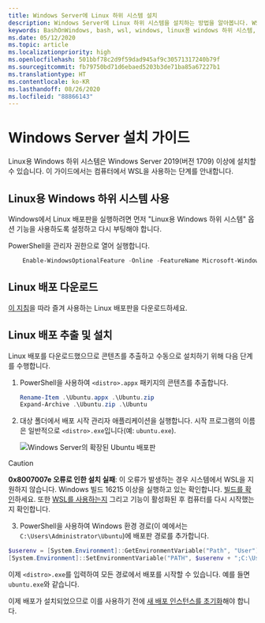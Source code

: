 ```yaml
---
title: Windows Server에 Linux 하위 시스템 설치
description: Windows Server에 Linux 하위 시스템을 설치하는 방법을 알아봅니다. WSL은 Windows Server 2019(버전 1709) 이상에 설치할 수 있습니다.
keywords: BashOnWindows, bash, wsl, windows, linux용 windows 하위 시스템, windows 하위 시스템, ubuntu, windows server
ms.date: 05/12/2020
ms.topic: article
ms.localizationpriority: high
ms.openlocfilehash: 501bbf78c2d9f59dad945af9c30571317240b79f
ms.sourcegitcommit: fb79750bd71d6ebaed5203b3de71ba85a67227b1
ms.translationtype: HT
ms.contentlocale: ko-KR
ms.lasthandoff: 08/26/2020
ms.locfileid: "88866143"
---
```

# <a name="windows-server-installation-guide"></a>Windows Server 설치 가이드

Linux용 Windows 하위 시스템은 Windows Server 2019(버전 1709) 이상에 설치할 수 있습니다. 이 가이드에서는 컴퓨터에서 WSL을 사용하는 단계를 안내합니다.

## <a name="enable-the-windows-subsystem-for-linux"></a>Linux용 Windows 하위 시스템 사용

Windows에서 Linux 배포판을 실행하려면 먼저 "Linux용 Windows 하위 시스템" 옵션 기능을 사용하도록 설정하고 다시 부팅해야 합니다.

PowerShell을 관리자 권한으로 열어 실행합니다.

```powershell
    Enable-WindowsOptionalFeature -Online -FeatureName Microsoft-Windows-Subsystem-Linux

```

## <a name="download-a-linux-distribution"></a>Linux 배포 다운로드

[이 지침](install-manual.md)을 따라 즐겨 사용하는 Linux 배포판을 다운로드하세요.

## <a name="extract-and-install-a-linux-distribution"></a>Linux 배포 추출 및 설치

Linux 배포를 다운로드했으므로 콘텐츠를 추출하고 수동으로 설치하기 위해 다음 단계를 수행합니다.

1. PowerShell을 사용하여 `<distro>.appx` 패키지의 콘텐츠를 추출합니다.

    ```powershell
    Rename-Item .\Ubuntu.appx .\Ubuntu.zip
    Expand-Archive .\Ubuntu.zip .\Ubuntu
    ```

2. 대상 폴더에서 배포 시작 관리자 애플리케이션을 실행합니다. 시작 프로그램의 이름은 일반적으로 `<distro>.exe`입니다(예: `ubuntu.exe`).

    ![Windows Server의 확장된 Ubuntu 배포판](media/server-appx-expand.png)

> [!CAUTION]
> **0x8007007e 오류로 인한 설치 실패**: 이 오류가 발생하는 경우 시스템에서 WSL을 지원하지 않습니다. Windows 빌드 16215 이상을 실행하고 있는 확인합니다. [빌드를 확인](troubleshooting.md#check-your-build-number)하세요. 또한 [WSL를 사용하는지](troubleshooting.md#confirm-wsl-is-enabled) 그리고 기능이 활성화된 후 컴퓨터를 다시 시작했는지 확인합니다.  

3. PowerShell을 사용하여 Windows 환경 경로(이 예에서는 `C:\Users\Administrator\Ubuntu`)에 배포판 경로를 추가합니다.

```powershell
$userenv = [System.Environment]::GetEnvironmentVariable("Path", "User")
[System.Environment]::SetEnvironmentVariable("PATH", $userenv + ";C:\Users\Administrator\Ubuntu", "User")
```

이제 `<distro>.exe`를 입력하여 모든 경로에서 배포를 시작할 수 있습니다. 예를 들면 `ubuntu.exe`와 같습니다.

이제 배포가 설치되었으므로 이를 사용하기 전에 [새 배포 인스턴스를 초기화](initialize-distro.md)해야 합니다.
